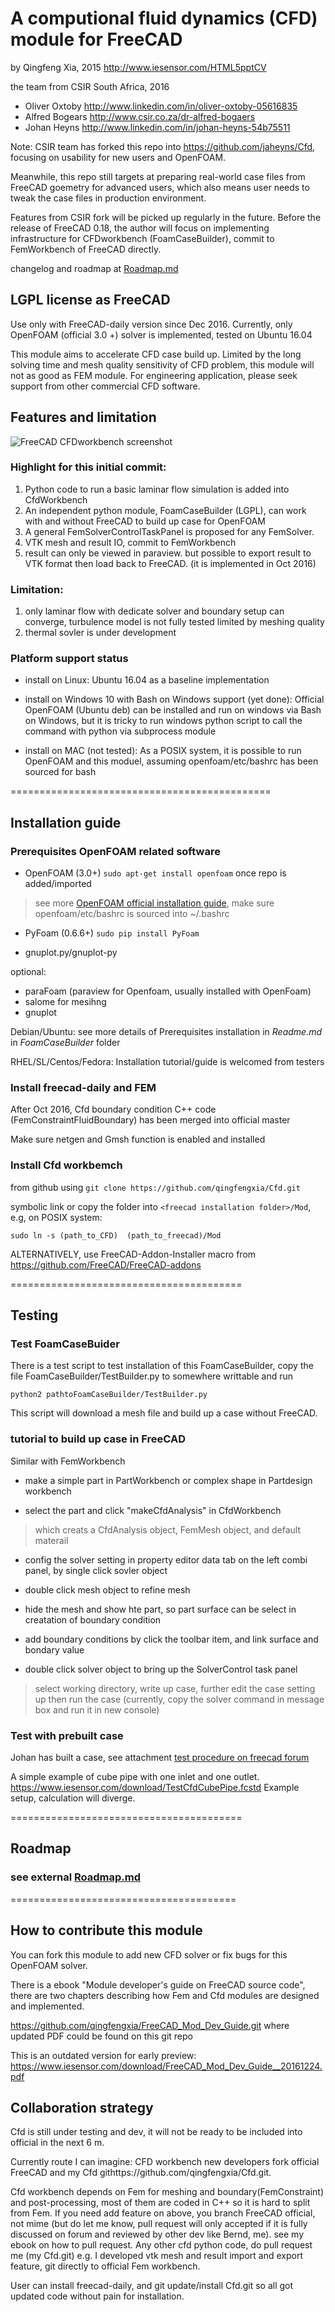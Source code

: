 # A computional fluid dynamics (CFD) module for FreeCAD

by Qingfeng Xia, 2015 <http://www.iesensor.com/HTML5pptCV>

the team from CSIR South Africa, 2016
+ Oliver Oxtoby <http://www.linkedin.com/in/oliver-oxtoby-05616835>
+ Alfred Bogears <http://www.csir.co.za/dr-alfred-bogaers>
+ Johan Heyns  <http://www.linkedin.com/in/johan-heyns-54b75511>

Note: CSIR team has forked this repo into <https://github.com/jaheyns/Cfd>, focusing on usability for new users and OpenFOAM. 

Meanwhile, this repo still targets at preparing real-world case files from FreeCAD goemetry for advanced users, which also means user needs to tweak the case files in production environment.

Features from CSIR fork will be picked up regularly in the future. Before the release of FreeCAD 0.18, the author will focus on implementing infrastructure for CFDworkbench (FoamCaseBuilder), commit to FemWorkbench of FreeCAD directly.

changelog and roadmap at [Roadmap.md](./Roadmap.md)

## LGPL license as FreeCAD

Use only with FreeCAD-daily version since Dec 2016.
Currently, only OpenFOAM (official 3.0 +) solver is implemented, tested on Ubuntu 16.04

This module aims to accelerate CFD case build up. Limited by the long solving time and mesh quality sensitivity of CFD problem, this module will not as good as FEM module. For engineering application, please seek support from other commercial CFD software.


## Features and limitation

![FreeCAD CFDworkbench screenshot](https://github.com/qingfengxia/qingfengxia.github.io/blob/master/images/FreeCAD_CFDworkbench_screenshot.png)

### Highlight for this initial commit:

1. Python code to run a basic laminar flow simulation is added into CfdWorkbench
2. An independent python module, FoamCaseBuilder (LGPL), can work with and without FreeCAD to build up case for OpenFOAM
3. A general FemSolverControlTaskPanel is proposed for any FemSolver.
4. VTK mesh and result IO, commit to FemWorkbench
5. result can only be viewed in paraview. but possible to export result to VTK format then load back to FreeCAD. (it is implemented in Oct 2016)

### Limitation:

1. only laminar flow with dedicate solver and boundary setup can converge, turbulence model is not fully tested limited by meshing quality
2. thermal sovler is under development

### Platform support status
- install on Linux:
        Ubuntu 16.04 as a baseline implementation

- install on Windows 10 with Bash on Windows support (yet done):
        Official OpenFOAM  (Ubuntu deb) can be installed and run on windows via Bash on Windows,
        but it is tricky to run windows python script to call the command with python via subprocess module

- install on MAC (not tested):
        As a POSIX system, it is possible to run OpenFOAM and this moduel, assuming openfoam/etc/bashrc has been sourced for bash
      
=============================================
  
## Installation guide

### Prerequisites OpenFOAM related software

- OpenFOAM (3.0+)  `sudo apt-get install openfoam` once repo is added/imported

> see more [OpenFOAM official installation guide](http://openfoamwiki.net/index.php/Installation), make sure openfoam/etc/bashrc is sourced into ~/.bashrc

- PyFoam (0.6.6+) `sudo pip install PyFoam`

- gnuplot.py/gnuplot-py
 
optional:

- paraFoam (paraview for Openfoam, usually installed with OpenFoam)
- salome for mesihng
- gnuplot

Debian/Ubuntu: see more details of Prerequisites installation in *Readme.md* in *FoamCaseBuilder* folder

RHEL/SL/Centos/Fedora: Installation tutorial/guide is welcomed from testers

### Install freecad-daily and FEM
After Oct 2016, Cfd boundary condition C++ code (FemConstraintFluidBoundary) has been merged into official master

Make sure netgen and Gmsh function is enabled and installed 
        
### Install Cfd workbemch
from github using
`git clone https://github.com/qingfengxia/Cfd.git`
        
symbolic link or copy the folder into `<freecad installation folder>/Mod`, 
e.g, on POSIX system: 

`sudo ln -s (path_to_CFD)  (path_to_freecad)/Mod`
        

ALTERNATIVELY, use FreeCAD-Addon-Installer macro from <https://github.com/FreeCAD/FreeCAD-addons>

========================================

## Testing

### Test FoamCaseBuider

There is a test script to test installation of this FoamCaseBuilder, copy the file FoamCaseBuilder/TestBuilder.py to somewhere writtable and run 

`python2 pathtoFoamCaseBuilder/TestBuilder.py` 

This script will download a mesh file and build up a case without FreeCAD.

### tutorial to build up case in FreeCAD

Similar with FemWorkbench

+ make a simple part  in PartWorkbench or complex shape in Partdesign workbench

+ select the part and click "makeCfdAnalysis" in CfdWorkbench
> which creats a CfdAnalysis object, FemMesh object, and default materail

+ config the solver setting in property editor data tab on the left combi panel, by single click sovler object

+ double click mesh object to refine mesh

+ hide the mesh and show hte part, so part surface can be select in creatation of boundary condition

+ add boundary conditions by click the toolbar item, and link surface and bondary value

+ double click solver object to bring up the SolverControl task panel
> select working directory, write up case, further edit the case setting up
  then run the case (currently, copy the solver command in message box and run it in new console)

### Test with prebuilt case

Johan has built a case, see attachment [test procedure on freecad forum](http://forum.freecadweb.org/viewtopic.php?f=18&t=17322)


A simple example of cube pipe with one inlet and one outlet. <https://www.iesensor.com/download/TestCfdCubePipe.fcstd>
Example setup, calculation will diverge.

========================================

## Roadmap

### see external [Roadmap.md](./Roadmap.md)


=======================================

## How to contribute this module

You can fork this module to add new CFD solver or fix bugs for this OpenFOAM solver.

There is a ebook "Module developer's guide on FreeCAD source code", there are two chapters describing how Fem and Cfd modules are designed and implemented.

<https://github.com/qingfengxia/FreeCAD_Mod_Dev_Guide.git> where updated PDF could be found on this git repo

This is an outdated version for early preview:
<https://www.iesensor.com/download/FreeCAD_Mod_Dev_Guide__20161224.pdf>

## Collaboration strategy

Cfd is still under testing and dev, it will not be ready to be included into official in the next 6 m.

Currently route I can imagine:
CFD workbench new developers fork official FreeCAD and my Cfd githttps://github.com/qingfengxia/Cfd.git.

Cfd workbench depends on Fem for meshing and boundary(FemConstraint) and post-processing, most of them are coded in C++ so it is hard to split from Fem. If you need add feature on above, you branch FreeCAD official, not mime (but do let me know, pull request will only accepted if it is fully discussed on forum and reviewed by other dev like Bernd, me). see my ebook on how to pull request. Any other cfd python code, do pull request me (my Cfd.git) e.g. I developed vtk mesh and result import and export feature, git directly to official Fem workbench.

User can install freecad-daily, and git update/install Cfd.git so all got updated code without pain for installation.


